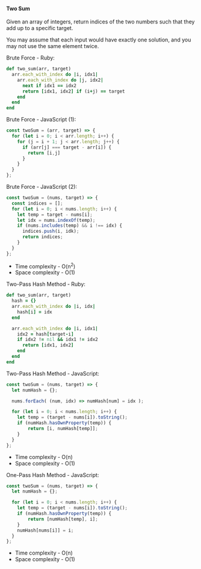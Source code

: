 #### Two Sum
Given an array of integers, return indices of the two numbers such that they add up to a specific target.

You may assume that each input would have exactly one solution, and you may not use the same element twice.

Brute Force - Ruby:
```Ruby
def two_sum(arr, target)
  arr.each_with_index do |i, idx1|
    arr.each_with_index do |j, idx2|
      next if idx1 == idx2
      return [idx1, idx2] if (i+j) == target
    end
  end
end
```

Brute Force - JavaScript (1):
```JavaScript
const twoSum = (arr, target) => {
  for (let i = 0; i < arr.length; i++) {
    for (j = i + 1; j < arr.length; j++) {
      if (arr[j] === target - arr[i]) {
        return [i,j]
      }
    }
  }
};
```
Brute Force - JavaScript (2):
```JavaScript
const twoSum = (nums, target) => {
  const indices = [];
  for (let i = 0; i < nums.length; i++) {
    let temp = target - nums[i];
    let idx = nums.indexOf(temp);
    if (nums.includes(temp) && i !== idx) {
      indices.push(i, idk);
      return indices;
    }
  }
};
```
- Time complexity - O(n<sup>2</sup>)
- Space complexity - O(1)

Two-Pass Hash Method - Ruby:
```Ruby
def two_sum(arr, target)
  hash = {}
  arr.each_with_index do |i, idx|
    hash[i] = idx
  end

  arr.each_with_index do |i, idx1|
    idx2 = hash[target-i]
    if idx2 != nil && idx1 != idx2
      return [idx1, idx2]
    end
  end
end
```

Two-Pass Hash Method - JavaScript:
```JavaScript
const twoSum = (nums, target) => {
  let numHash = {};

  nums.forEach( (num, idx) => numHash[num] = idx );

  for (let i = 0; i < nums.length; i++) {
    let temp = (target - nums[i]).toString();
    if (numHash.hasOwnProperty(temp)) {
        return [i, numHash[temp]];
    }
  }
};
```

- Time complexity - O(n)
- Space complexity - O(1)

One-Pass Hash Method - JavaScript:
```JavaScript
const twoSum = (nums, target) => {
  let numHash = {};

  for (let i = 0; i < nums.length; i++) {
    let temp = (target - nums[i]).toString();
    if (numHash.hasOwnProperty(temp)) {
        return [numHash[temp], i];
    }
    numHash[nums[i]] = i;
  }
};
```

- Time complexity - O(n)
- Space complexity - O(1)
